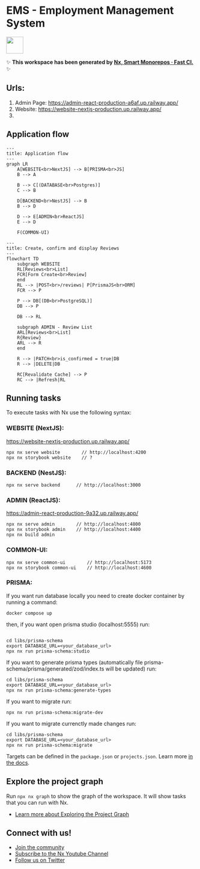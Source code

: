 # EMS - Employment Management System

<a alt="Nx logo" href="https://nx.dev" target="_blank" rel="noreferrer"><img src="https://raw.githubusercontent.com/nrwl/nx/master/images/nx-logo.png" width="45"></a>

✨ **This workspace has been generated by [Nx, Smart Monorepos · Fast CI.](https://nx.dev)** ✨

## Urls:

1. Admin Page: https://admin-react-production-a6af.up.railway.app/
2. Website: https://website-nextjs-production.up.railway.app/
3.

## Application flow

```mermaid
---
title: Application flow
---
graph LR
    A[WEBSITE<br>NextJS] --> B[PRISMA<br>JS]
    B --> A

    B --> C[(DATABASE<br>Postgres)]
    C --> B

    D[BACKEND<br>NestJS] --> B
    B --> D

    D --> E[ADMIN<br>ReactJS]
    E --> D

    F(COMMON-UI)
```

```mermaid
---
title: Create, confirm and display Reviews
---
flowchart TD
    subgraph WEBSITE
    RL[Reviews<br>List]
    FCR[Form Create<br>Review]
    end
    RL --> |POST<br>/reviews| P[PrismaJS<br>ORM]
    FCR --> P

    P --> DB[(DB<br>PostgreSQL)]
    DB --> P

    DB --> RL

    subgraph ADMIN - Review List
    ARL[Reviews<br>List]
    R{Review}
    ARL --> R
    end

    R --> |PATCH<br>is_confirmed = true|DB
    R --> |DELETE|DB

    RC[Revalidate Cache] --> P
    RC --> |Refresh|RL
```

## Running tasks

To execute tasks with Nx use the following syntax:

### WEBSITE (NextJS):

https://website-nextjs-production.up.railway.app/

```
npx nx serve website        // http://localhost:4200
npx nx storybook website    // ?

```

### BACKEND (NestJS):

```
npx nx serve backend      // http://localhost:3000
```

### ADMIN (ReactJS):

https://admin-react-production-9a32.up.railway.app/

```
npx nx serve admin        // http://localhost:4800
npx nx storybook admin    // http://localhost:4400
npx nx build admin
```

### COMMON-UI:

```
npx nx serve common-ui        // http://localhost:5173
npx nx storybook common-ui    // http://localhost:4600

```

### PRISMA:

If you want run database locally you need to create docker container by running a command:

```
docker compose up
```

then, if you want open prisma studio (localhost:5555) run:

```

```

```
cd libs/prisma-schema
export DATABASE_URL=<your_database_url>
npx nx run prisma-schema:studio
```

If you want to generate prisma types (automatically file prisma-schema/prisma/generated/zod/index.ts will be updated) run:

```
cd libs/prisma-schema
export DATABASE_URL=<your_database_url>
npx nx run prisma-schema:generate-types
```

If you want to migrate run:

```
npx nx run prisma-schema:migrate-dev
```

If you want to migrate currenctly made changes run:

```
cd libs/prisma-schema
export DATABASE_URL=<your_database_url>
npx nx run prisma-schema:migrate
```

Targets can be defined in the `package.json` or `projects.json`. Learn more [in the docs](https://nx.dev/features/run-tasks).

## Explore the project graph

Run `npx nx graph` to show the graph of the workspace.
It will show tasks that you can run with Nx.

- [Learn more about Exploring the Project Graph](https://nx.dev/core-features/explore-graph)

## Connect with us!

- [Join the community](https://nx.dev/community)
- [Subscribe to the Nx Youtube Channel](https://www.youtube.com/@nxdevtools)
- [Follow us on Twitter](https://twitter.com/nxdevtools)
